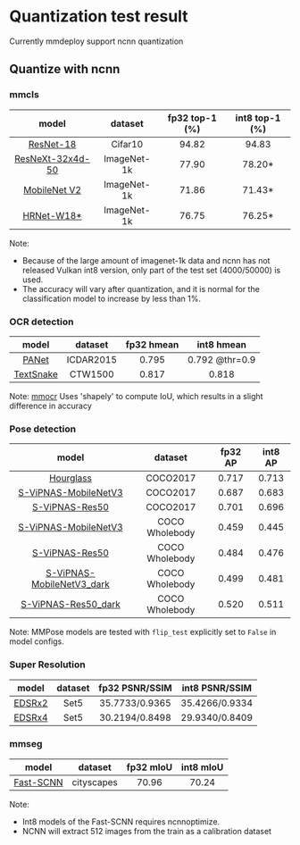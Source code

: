 # Quantization test result

Currently mmdeploy support ncnn quantization

## Quantize with ncnn

### mmcls

|                                                            model                                                             |   dataset   | fp32 top-1 (%) | int8 top-1 (%) |
| :--------------------------------------------------------------------------------------------------------------------------: | :---------: | :------------: | :------------: |
|       [ResNet-18](https://github.com/open-mmlab/mmclassification/blob/master/configs/resnet/resnet18_8xb16_cifar10.py)       |   Cifar10   |     94.82      |     94.83      |
| [ResNeXt-32x4d-50](https://github.com/open-mmlab/mmclassification/blob/master/configs/resnext/resnext50-32x4d_8xb32_in1k.py) | ImageNet-1k |     77.90      |    78.20\*     |
|  [MobileNet V2](https://github.com/open-mmlab/mmclassification/blob/master/configs/mobilenet_v2/mobilenet-v2_8xb32_in1k.py)  | ImageNet-1k |     71.86      |    71.43\*     |
|       [HRNet-W18\*](https://github.com/open-mmlab/mmclassification/blob/master/configs/hrnet/hrnet-w18_4xb32_in1k.py)        | ImageNet-1k |     76.75      |    76.25\*     |

Note:

- Because of the large amount of imagenet-1k data and ncnn has not released Vulkan int8 version, only part of the test set (4000/50000) is used.
- The accuracy will vary after quantization, and it is normal for the classification model to increase by less than 1%.

### OCR detection

|                                                            model                                                             |  dataset  | fp32 hmean |   int8 hmean   |
| :--------------------------------------------------------------------------------------------------------------------------: | :-------: | :--------: | :------------: |
|      [PANet](https://github.com/open-mmlab/mmocr/blob/main/configs/textdet/panet/panet_r18_fpem_ffm_600e_icdar2015.py)       | ICDAR2015 |   0.795    | 0.792 @thr=0.9 |
| [TextSnake](https://github.com/open-mmlab/mmocr/blob/main/configs/textdet/textsnake/textsnake_r50_fpn_unet_1200e_ctw1500.py) |  CTW1500  |   0.817    |     0.818      |

Note:  [mmocr](https://github.com/open-mmlab/mmocr)  Uses 'shapely' to compute IoU, which results in a slight difference in accuracy

### Pose detection

|                                                                                             model                                                                                              |    dataset     | fp32 AP | int8 AP |
| :--------------------------------------------------------------------------------------------------------------------------------------------------------------------------------------------: | :------------: | :-----: | :-----: |
|                        [Hourglass](https://github.com/open-mmlab/mmpose/blob/master/configs/body/2d_kpt_sview_rgb_img/topdown_heatmap/coco/hourglass52_coco_256x256.py)                        |    COCO2017    |  0.717  |  0.713  |
|                  [S-ViPNAS-MobileNetV3](https://github.com/open-mmlab/mmpose/blob/master/configs/body/2d_kpt_sview_rgb_img/topdown_heatmap/coco/vipnas_mbv3_coco_256x192.py)                   |    COCO2017    |  0.687  |  0.683  |
|                     [S-ViPNAS-Res50](https://github.com/open-mmlab/mmpose/blob/master/configs/body/2d_kpt_sview_rgb_img/topdown_heatmap/coco/vipnas_res50_coco_256x192.py)                     |    COCO2017    |  0.701  |  0.696  |
|      [S-ViPNAS-MobileNetV3](https://github.com/open-mmlab/mmpose/blob/master/configs/wholebody/2d_kpt_sview_rgb_img/topdown_heatmap/coco-wholebody/vipnas_mbv3_coco_wholebody_256x192.py)      | COCO Wholebody |  0.459  |  0.445  |
|        [S-ViPNAS-Res50](https://github.com/open-mmlab/mmpose/blob/master/configs/wholebody/2d_kpt_sview_rgb_img/topdown_heatmap/coco-wholebody/vipnas_res50_coco_wholebody_256x192.py)         | COCO Wholebody |  0.484  |  0.476  |
| [S-ViPNAS-MobileNetV3_dark](https://github.com/open-mmlab/mmpose/blob/master/configs/wholebody/2d_kpt_sview_rgb_img/topdown_heatmap/coco-wholebody/vipnas_mbv3_coco_wholebody_256x192_dark.py) | COCO Wholebody |  0.499  |  0.481  |
|   [S-ViPNAS-Res50_dark](https://github.com/open-mmlab/mmpose/blob/master/configs/wholebody/2d_kpt_sview_rgb_img/topdown_heatmap/coco-wholebody/vipnas_res50_coco_wholebody_256x192_dark.py)    | COCO Wholebody |  0.520  |  0.511  |

Note: MMPose models are tested with `flip_test` explicitly set to `False` in model configs.

### Super Resolution

|                                                        model                                                        | dataset | fp32 PSNR/SSIM | int8 PSNR/SSIM |
| :-----------------------------------------------------------------------------------------------------------------: | :-----: | :------------: | :------------: |
| [EDSRx2](https://github.com/open-mmlab/mmediting/blob/master/configs/restorers/edsr/edsr_x2c64b16_g1_300k_div2k.py) |  Set5   | 35.7733/0.9365 | 35.4266/0.9334 |
| [EDSRx4](https://github.com/open-mmlab/mmediting/blob/master/configs/restorers/edsr/edsr_x4c64b16_g1_300k_div2k.py) |  Set5   | 30.2194/0.8498 | 29.9340/0.8409 |

### mmseg

|                                                             model                                                              |  dataset   | fp32 mIoU | int8 mIoU |
| :----------------------------------------------------------------------------------------------------------------------------: | :--------: | :-------: | :-------: |
| [Fast-SCNN](https://github.com/open-mmlab/mmsegmentation/blob/master/configs/fastscnn/fast_scnn_lr0.12_8x4_160k_cityscapes.py) | cityscapes |   70.96   |   70.24   |

Note:

- Int8 models of the Fast-SCNN requires ncnnoptimize.
- NCNN will extract 512 images from the train as a calibration dataset
